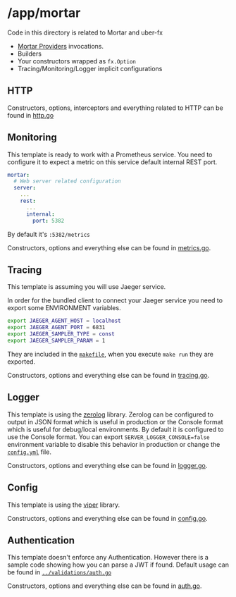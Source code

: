 # /app/mortar

Code in this directory is related to Mortar and uber-fx

- [Mortar Providers](https://github.com/go-masonry/mortar/tree/master/providers) invocations.
- Builders
- Your constructors wrapped as `fx.Option`
- Tracing/Monitoring/Logger implicit configurations

## HTTP

Constructors, options, interceptors and everything related to HTTP can be found in [http.go](http.go)

## Monitoring

This template is ready to work with a Prometheus service.
You need to configure it to expect a metric on this service default internal REST port.

```yml
mortar:
  # Web server related configuration
  server:
    ...
    rest:
      ...
      internal:
        port: 5382
```

By default it's `:5382/metrics`

Constructors, options and everything else can be found in [metrics.go](metrics.go).

## Tracing

This template is assuming you will use Jaeger service.

In order for the bundled client to connect your Jaeger service you need to export some ENVIRONMENT variables.

```sh
export JAEGER_AGENT_HOST = localhost
export JAEGER_AGENT_PORT = 6831
export JAEGER_SAMPLER_TYPE = const
export JAEGER_SAMPLER_PARAM = 1
```

They are included in the [`makefile`](../../Makefile), when you execute `make run` they are exported.

Constructors, options and everything else can be found in [tracing.go](tracing.go).

## Logger

This template is using the [zerolog](https://github.com/rs/zerolog) library.
Zerolog can be configured to output in JSON format which is useful in production or the Console format which is useful for debug/local environments.
By default it is configured to use the Console format.
You can export `SERVER_LOGGER_CONSOLE=false` environment variable to disable this behavior in production or change the [`config.yml`](../../config/config.yml) file.

Constructors, options and everything else can be found in [logger.go](logger.go).

## Config

This template is using the [viper](https://github.com/spf13/viper) library.

Constructors, options and everything else can be found in [config.go](config.go).

## Authentication

This template doesn't enforce any Authentication. However there is a sample code showing how you can parse a JWT if found.
Default usage can be found in [`../validations/auth.go`](../validations/auth.go)

Constructors, options and everything else can be found in [auth.go](auth.go).
